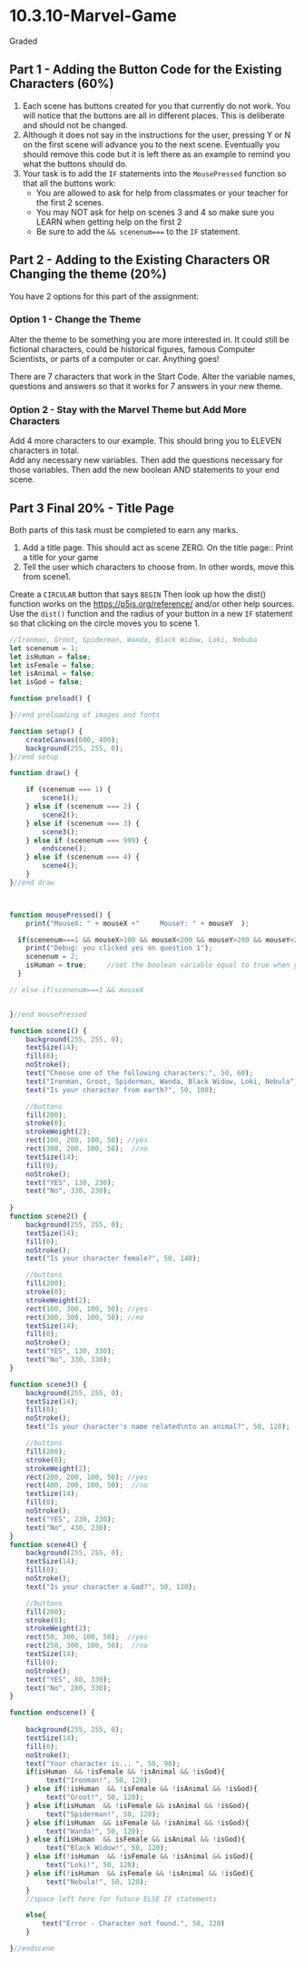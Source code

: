 # 10.3.10-Marvel-Game
Graded

## Part 1 - Adding the Button Code for the Existing Characters (60%)

1. Each scene has buttons created for you that currently do not work.  You will notice that the buttons are all in different places. This is deliberate and should not be changed.
2. Although it does not say in the instructions for the user, pressing Y or N on the first scene will advance you to the next scene. Eventually you should remove this code but it is left there as an example to remind you what the buttons should do.
3. Your task is to add the `IF` statements into the `MousePressed` function so that all the buttons work:
    - You are allowed to ask for help from classmates or your teacher for the first 2 scenes. 
    - You may NOT ask for  help on scenes 3 and 4 so make sure you LEARN when getting help on the first 2
    - Be sure to add the 	`&& scenenum===` 	to the `IF` statement.



## Part 2 - Adding to the Existing Characters OR Changing the theme (20%)

You have 2 options for this part of the assignment:

### Option 1 - Change the Theme
Alter the theme to be something you are more interested in. It could still be fictional characters, could be historical figures, famous Computer Scientists, or parts of a computer or car.  Anything goes!

There are 7 characters that work in the Start Code. Alter the variable names, questions and answers so that it works for 7 answers in your new theme.


### Option 2 - Stay with the Marvel Theme but Add More Characters
Add 4 more characters to our example. This should bring you to ELEVEN characters in total.  
Add any necessary new variables.
Then add the questions necessary for those variables.
Then add the new boolean AND statements to your end scene.
 

## Part 3 Final 20% - Title Page

Both parts of this task must be completed to earn any marks.

1. Add a title page. This should act as scene ZERO.  On the title page::
Print a title for your game
2. Tell the user which characters to choose from. In other words, move this from scene1.

Create a `CIRCULAR` button that says `BEGIN`
Then look up how the dist() function works on the https://p5js.org/reference/ and/or other help sources.
Use the `dist()` function and the radius of your button in a new `IF` statement so that clicking on the circle moves you to scene 1.



```javaScript
//Ironman, Groot, Spiderman, Wanda, Black Widow, Loki, Nebuba
let scenenum = 1;
let isHuman = false;
let isFemale = false;
let isAnimal = false;
let isGod = false;

function preload() {

}//end preloading of images and fonts

function setup() {
    createCanvas(600, 400);
    background(255, 255, 0);
}//end setup

function draw() {

    if (scenenum === 1) {
        scene1();
    } else if (scenenum === 2) {
        scene2();
    } else if (scenenum === 3) {
        scene3();
    } else if (scenenum === 999) {
        endscene();
    } else if (scenenum === 4) {
        scene4();
    } 
}//end draw



function mousePressed() {
    print("MouseX: " + mouseX +"     MouseY: " + mouseY  );

  if(scenenum===1 && mouseX>100 && mouseX<200 && mouseY>200 && mouseY<250){
    print("Debug: you clicked yes on question 1");
    scenenum = 2;
    isHuman = true;     //set the boolean variable equal to true when you press yes
  }

// else if(scenenum===1 && mouseX 


}//end mousePressed

function scene1() {
    background(255, 255, 0);
    textSize(14);
    fill(0);
    noStroke();
    text("Choose one of the following characters:", 50, 60);
    text("Ironman, Groot, Spiderman, Wanda, Black Widow, Loki, Nebula", 50, 80);
    text("Is your character from earth?", 50, 100);

    //buttons
    fill(200);
    stroke(0);
    strokeWeight(2);
    rect(100, 200, 100, 50); //yes
    rect(300, 200, 100, 50);  //no
    textSize(14);
    fill(0);
    noStroke();
    text("YES", 130, 230);
    text("No", 330, 230);
    
}
function scene2() {
    background(255, 255, 0);
    textSize(14);
    fill(0);
    noStroke();
    text("Is your character female?", 50, 140);

    //buttons
    fill(200);
    stroke(0);
    strokeWeight(2);
    rect(100, 300, 100, 50); //yes
    rect(300, 300, 100, 50); //no
    textSize(14);
    fill(0);
    noStroke();
    text("YES", 130, 330);
    text("No", 330, 330);
}

function scene3() {
    background(255, 255, 0);
    textSize(14);
    fill(0);
    noStroke();
    text("Is your character's name related\nto an animal?", 50, 120);

    //buttons
    fill(200);
    stroke(0);
    strokeWeight(2);
    rect(200, 200, 100, 50); //yes
    rect(400, 200, 100, 50);  //no
    textSize(14);
    fill(0);
    noStroke();
    text("YES", 230, 230);
    text("No", 430, 230);
}
function scene4() {
    background(255, 255, 0);
    textSize(14);
    fill(0);
    noStroke();
    text("Is your character a God?", 50, 120);

    //buttons
    fill(200);
    stroke(0);
    strokeWeight(2);
    rect(50, 300, 100, 50);  //yes
    rect(250, 300, 100, 50);  //no
    textSize(14);
    fill(0);
    noStroke();
    text("YES", 80, 330);
    text("No", 280, 330);
}

function endscene() {
   
    background(255, 255, 0);
    textSize(14);
    fill(0);
    noStroke();
    text("Your character is... ", 50, 90);
    if(isHuman  && !isFemale && !isAnimal && !isGod){
         text("Ironman!", 50, 120);
    } else if(!isHuman  && !isFemale && !isAnimal && !isGod){
         text("Groot!", 50, 120);
    } else if(isHuman  && !isFemale && isAnimal && !isGod){
         text("Spiderman!", 50, 120);
    } else if(isHuman  && isFemale && !isAnimal && !isGod){
         text("Wanda!", 50, 120);
    } else if(isHuman  && isFemale && isAnimal && !isGod){
         text("Black Widow!", 50, 120);
    } else if(!isHuman  && !isFemale && !isAnimal && isGod){
         text("Loki!", 50, 120);
    } else if(!isHuman  && isFemale && !isAnimal && !isGod){
         text("Nebula!", 50, 120);
    } 
    //space left here for future ELSE IF statements

    else{
        text("Error - Character not found.", 50, 120)
    }

}//endscene

``` 
